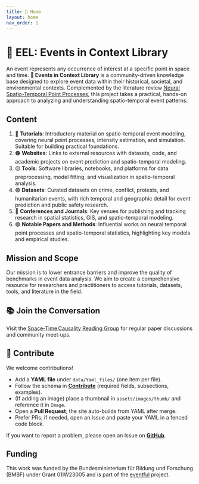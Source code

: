 ```yaml
---
title: 📡 Home
layout: home
nav_order: 1
---
```


# 📡 EEL: Events in Context Library

An event represents any occurrence of interest at a specific point in space and time.
**📡 Events in Context Library** is a community-driven knowledge base designed to explore event data within their historical, societal, and environmental contexts. Complemented by the literature review [Neural Spatio-Temporal Point Processes](https://arxiv.org/pdf/2502.09341), this project takes a practical, hands-on approach to analyzing and understanding spatio-temporal event patterns.

## Content

1. 🔴 **Tutorials**: Introductory material on spatio-temporal event modeling, covering neural point processes, intensity estimation, and simulation. Suitable for building practical foundations.
2. 🟠 **Websites**: Links to external resources with datasets, code, and academic projects on event prediction and spatio-temporal modeling.
3. 🟡 **Tools**: Software libraries, notebooks, and platforms for data preprocessing, model fitting, and visualization in spatio-temporal analysis.
4. 🟢 **Datasets**: Curated datasets on crime, conflict, protests, and humanitarian events, with rich temporal and geographic detail for event prediction and public safety research.
5. 🔵 **Conferences and Journals**: Key venues for publishing and tracking research in spatial statistics, GIS, and spatio-temporal modeling.
6. 🟣 **Notable Papers and Methods**: Influential works on neural temporal point processes and spatio-temporal statistics, highlighting key models and empirical studies.

## Mission and Scope

Our mission is to lower entrance barriers and improve the quality of benchmarks in event data analysis. We aim to create a comprehensive resource for researchers and practitioners to access tutorials, datasets, tools, and literature in the field.

## 📚 Join the Conversation 

Visit the [Space‑Time Causality Reading Group](https://spacetimecausality.github.io/) for regular paper discussions and community meet‑ups.

## 🤝 Contribute

We welcome contributions!

- Add a **YAML file** under `data/Yaml_files/` (one item per file).  
- Follow the schema in **[Contribute](/docs/contribute)** (required fields, subsections, examples).  
- (If adding an image) place a thumbnail in `assets/images/thumb/` and reference it in `Image`.  
- Open a **Pull Request**; the site auto-builds from YAML after merge.  
- Prefer PRs; if needed, open an Issue and paste your YAML in a fenced code block.

If you want to report a problem, please open an Issue on **[GitHub](https://github.com/events2025/)**.


## Funding
This work was funded by the Bundesministerium für Bildung und Forschung (BMBF) under Grant 01IW23005 and is part of the [eventful](https://dsa.dfki.de/research/eventful/) project.
